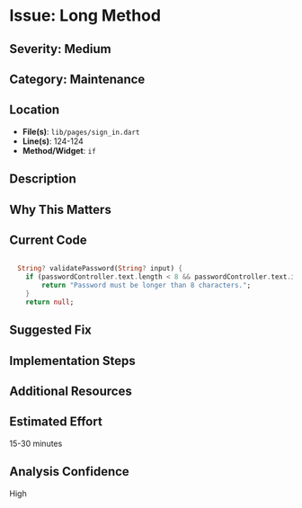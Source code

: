 # Issue: Long Method

## Severity: Medium

## Category: Maintenance

## Location
- **File(s)**: `lib/pages/sign_in.dart`
- **Line(s)**: 124-124
- **Method/Widget**: `if`

## Description


## Why This Matters


## Current Code
```dart

  String? validatePassword(String? input) {
    if (passwordController.text.length < 8 && passwordController.text.isNotEmpty){
        return "Password must be longer than 8 characters.";
    }
    return null;
```

## Suggested Fix


## Implementation Steps


## Additional Resources


## Estimated Effort
15-30 minutes

## Analysis Confidence
High
